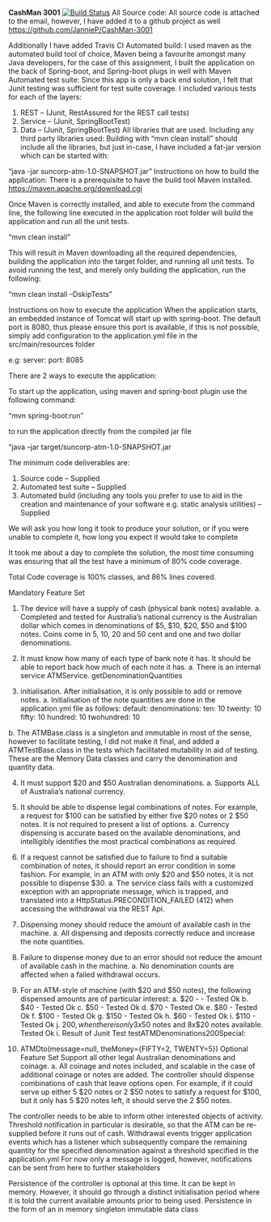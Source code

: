 **CashMan 3001**
[![Build Status](https://travis-ci.org/JannieP/CashMan-3001.svg?branch=master)](https://travis-ci.org/JannieP/CashMan-3001)
All Source code:
All source code is attached to the email, however, I have added it to a github project as well
https://github.com/JannieP/CashMan-3001

Additionally I have added Travis CI 
Automated build:
I used maven as the automated build tool of choice, Maven being a favourite amongst many Java developers, for the case of this assignment, I built the application on the back of Spring-boot, and Spring-boot plugs in well with Maven
Automated test suite:
Since this app is only a back end solution, I felt that Junit testing was sufficient for test suite coverage.
I included various tests for each of the layers:
1.	REST – (Junit, RestAssured for the REST call tests)
2.	Service – (Junit, SpringBootTest)
3.	Data  – (Junit, SpringBootTest)
All libraries that are used. Including any third party libraries used:
Building with “mvn clean install” should include all the libraries, but just in-case, I have included a fat-jar version which can be started with: 

“java -jar suncorp-atm-1.0-SNAPSHOT.jar”
Instructions on how to build the application:
There is a prerequisite to have the build tool Maven installed.
https://maven.apache.org/download.cgi

Once Maven is correctly installed, and able to execute from the command line, the following line executed in the application root folder will build the application and run all the unit tests.

“mvn clean install”

This will result in Maven downloading all the required dependencies, building the application into the target folder, and running all unit tests. To avoid running the test, and merely only building the application, run the following:

“mvn clean install –DskipTests”


Instructions on how to execute the application
When the application starts, an embedded instance of Tomcat will start up with spring-boot.
The default port is 8080, thus please ensure this port is available, if this is not possible, simply add configuration to the application.yml file in the src/main/resources folder

e.g:
server:
  port: 8085

There are 2 ways to execute the application:

To start up the application, using maven and spring-boot plugin use the following command:

“mvn spring-boot:run”

to run the application directly from the compiled jar file  

“java –jar target/suncorp-atm-1.0-SNAPSHOT.jar

The minimum code deliverables are:
1.	Source code – Supplied
2.	Automated test suite – Supplied
3.	Automated build (including any tools you prefer to use to aid in the creation and maintenance of your software e.g. static analysis utilities) – Supplied

We will ask you how long it took to produce your solution, or if you were unable to complete it, how long you expect it would take to complete

It took me about a day to complete the solution, the most time consuming was ensuring that all the test have a minimum of 80% code coverage.

Total Code coverage is 100% classes, and 86% lines covered.

Mandatory Feature Set
1.	The device will have a supply of cash (physical bank notes) available.
a.	Completed and tested for Australia’s national currency is the Australian dollar which comes in denominations of $5, $10, $20, $50 and $100 notes. Coins come in 5, 10, 20 and 50 cent and one and two dollar denominations.

2.	It must know how many of each type of bank note it has. It should be able to report back how much of each note it has.
a.	There is an internal service ATMService. getDenominationQuantities
3.	initialisation. After initialisation, it is only possible to add or remove notes.
a.	Initialisation of the note quantities are done in the application.yml file as follows: 
default:
  denominations:
    ten:  10
    twenty: 10
    fifty:  10
    hundred:  10
    twohundred: 10

b.	The ATMBase.class is a singleton and immutable in most of the sense, however to facilitate testing, I did not make it final, and added a ATMTestBase.class in the tests which facilitated mutability in aid of testing.
These are the Memory Data classes and carry the denomination and quantity data.

4.	It must support $20 and $50 Australian denominations.
a.	Supports ALL of Australia’s national currency.

5.	It should be able to dispense legal combinations of notes. For example, a request for $100 can be satisfied by either five $20 notes or 2 $50 notes. It is not required to present a list of options.
a.	Currency dispensing is accurate based on the available denominations, and intelligibly identifies the most practical combinations as required.

6.	If a request cannot be satisfied due to failure to find a suitable combination of notes, it should report an error condition in some fashion. For example, in an ATM with only $20 and $50 notes, it is not possible to dispense $30.
a.	The service class fails with a customized exception with an appropriate message, which is trapped, and translated into a HttpStatus.PRECONDITION_FAILED (412) when accessing the withdrawal via the REST Api.

7.	Dispensing money should reduce the amount of available cash in the machine.
a.	All dispensing and deposits correctly reduce and increase the note quantities.

8.	Failure to dispense money due to an error should not reduce the amount of available cash in the machine.
a.	No denomination counts are affected when a failed withdrawal occurs.

9.	For an ATM-style of machine (with $20 and $50 notes), the following dispensed amounts are of particular interest:
a.	$20 - - Tested Ok
b.	$40 - Tested Ok
c.	$50 - Tested Ok
d.	$70 - Tested Ok
e.	$80 - Tested Ok
f.	$100 - Tested Ok
g.	$150 - Tested Ok
h.	$60 - Tested Ok
i.	$110 - Tested Ok
j.	$200, when there is only 3x$50 notes and 8x$20 notes available.
Tested Ok
i.	Result of Junit Test testATMDenominations200Special:
1.	ATMDto(message=null, theMoney={FIFTY=2, TWENTY=5})
Optional Feature Set
Support all other legal Australian denominations and coinage.
a.	All coinage and notes included, and scalable in the case of additional coinage or notes are added.
The controller should dispense combinations of cash that leave options open. For example, if it could serve up either 5 $20 notes or 2 $50 notes to satisfy a request for $100, but it only has 5 $20 notes left, it should serve the 2 $50 notes.

The controller needs to be able to inform other interested objects of activity. Threshold notification in particular is desirable, so that the ATM can be re-supplied before it runs out of cash.
Withdrawal events trigger application events which has a listener which subsequently compare the remaining quantity for the specified denomination against a threshold specified in the application.yml
For now only a message is logged, however, notifications can be sent from here to further stakeholders

Persistence of the controller is optional at this time. It can be kept in memory. However, it should go through a distinct initialisation period where it is told the current available amounts prior to being used.
	Persistence in the form of an in memory singleton immutable data class
